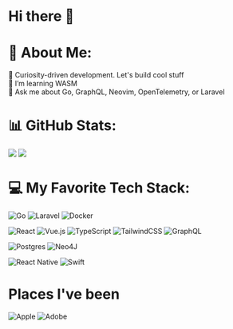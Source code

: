 # Hi there 👋

# 💫 About Me:
🔭 Curiosity-driven development. Let's build cool stuff<br>🌱 I’m learning WASM<br>💬 Ask me about Go, GraphQL, Neovim, OpenTelemetry, or Laravel

# 📊 GitHub Stats:
![](https://github-readme-stats.vercel.app/api/top-langs/?username=brandonyoungdev&theme=dark&hide_border=true&include_all_commits=true&count_private=true&layout=compact&langs_count=8&hide=HTML,CSS,blade,shell,makefile,arduino,dockerfile&size_weight=0.8&count_weight=0.2)
![](https://github-readme-streak-stats.herokuapp.com/?user=brandonyoungdev&theme=dark&hide_border=true)

# 💻 My Favorite Tech Stack:
![Go](https://img.shields.io/badge/go-%2300ADD8.svg?style=for-the-badge&logo=go&logoColor=white)
![Laravel](https://img.shields.io/badge/laravel-%23FF2D20.svg?style=for-the-badge&logo=laravel&logoColor=white)
![Docker](https://img.shields.io/badge/docker-%230db7ed.svg?style=for-the-badge&logo=docker&logoColor=white)

![React](https://img.shields.io/badge/react-%2320232a.svg?style=for-the-badge&logo=react&logoColor=%2361DAFB)
![Vue.js](https://img.shields.io/badge/vuejs-%2335495e.svg?style=for-the-badge&logo=vuedotjs&logoColor=%234FC08D) 
![TypeScript](https://img.shields.io/badge/typescript-%23007ACC.svg?style=for-the-badge&logo=typescript&logoColor=white) 
![TailwindCSS](https://img.shields.io/badge/tailwindcss-%2338B2AC.svg?style=for-the-badge&logo=tailwind-css&logoColor=white) 
![GraphQL](https://img.shields.io/badge/-GraphQL-E10098?style=for-the-badge&logo=graphql&logoColor=white) 


![Postgres](https://img.shields.io/badge/postgres-%23316192.svg?style=for-the-badge&logo=postgresql&logoColor=white) 
![Neo4J](https://img.shields.io/badge/Neo4j-008CC1?style=for-the-badge&logo=neo4j&logoColor=white) 

![React Native](https://img.shields.io/badge/react_native-%2320232a.svg?style=for-the-badge&logo=react&logoColor=%2361DAFB)
![Swift](https://img.shields.io/badge/swift-F54A2A?style=for-the-badge&logo=swift&logoColor=white)

# Places I've been
![Apple](https://img.shields.io/badge/Apple-%23000000.svg?style=for-the-badge&logo=apple&logoColor=white)
![Adobe](https://img.shields.io/badge/adobe-%23FF0000.svg?style=for-the-badge&logo=adobe&logoColor=white)


